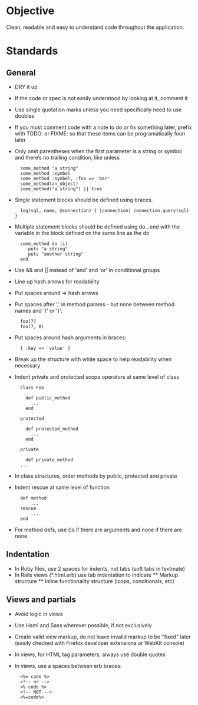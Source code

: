 # Objective

Clean, readable and easy to understand code throughout the application.  

# Standards

## General

* DRY it up
* If the code or spec is not easily understood by looking at it, comment it
* Use single quotation marks unless you need specifically need to use doubles
* If you must comment code with a note to do or fix something later, prefix with TODO: or FIXME: so that these items can be programatically foun later
* Only omit parentheses when the first parameter is a string or symbol and there’s no trailing condition, like unless

		some_method "a string"
		some_method :symbol
		some_method :symbol, :foo => 'bar'
		some_method(an_object)
		some_method("a string") || true

* Single statement blocks should be defined using braces.

		log(sql, name, @connection) { |connection| connection.query(sql) }

* Multiple statement blocks should be defined using do...end with the variable in the block defined on the same line as the do

		some_method do |i|
		   puts "a string"
		   puts "another string"
		end

* Use && and || instead of 'and' and 'or' in conditional groups
* Line up hash arrows for readability
* Put spaces around => hash arrows
* Put spaces after ',' in method params - but none between method names and '(' or ')':

		foo(7)
		foo(7, 8)

* Put spaces around hash arguments in braces:

		{ :key => 'value' }

* Break up the structure with white space to help readability when necessary
* Indent private and protected scope operators at same level of class

		class Foo

		  def public_method
		    ...
		  end

		protected

		  def protected_method
		    ...
		  end

		private

		  def private_method
		...

* In class structures, order methods by public, protected and private
* Indent rescue at same level of function

		def method
			...
		rescue
			...
		end

* For method defs, use ()s if there are arguments and none if there are none


## Indentation

* In Ruby files, use 2 spaces for indents, not tabs (soft tabs in textmate)
* In Rails views (*.html.erb) use tab indentation to indicate 
** Markup structure
** Inline functionality structure (loops, conditionals, etc)

## Views and partials

* Avoid logic in views
* Use Haml and Sass wherever possible, if not exclusively
* Create valid view markup, do not leave invalid markup to be "fixed" later (easily checked with Firefox developer extensions or WebKit console)
* In views, for HTML tag parameters, always use double quotes
* In views, use a spaces between erb braces:

		<%= code %>
		<!-- or -->
		<% code %>
		<!-- NOT -->
		<%=code%>
